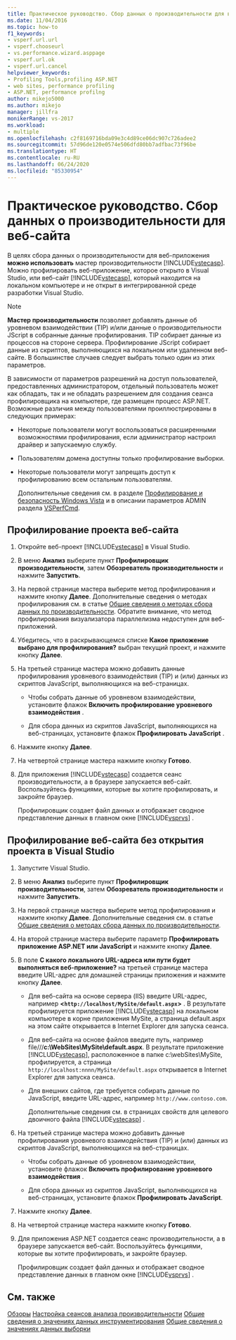 ```yaml
---
title: Практическое руководство. Сбор данных о производительности для веб-сайта | Документация Майкрософт
ms.date: 11/04/2016
ms.topic: how-to
f1_keywords:
- vsperf.url.url
- vsperf.chooseurl
- vs.performance.wizard.asppage
- vsperf.url.ok
- vsperf.url.cancel
helpviewer_keywords:
- Profiling Tools,profiling ASP.NET
- web sites, performance profiling
- ASP.NET, performance profilng
author: mikejo5000
ms.author: mikejo
manager: jillfra
monikerRange: vs-2017
ms.workload:
- multiple
ms.openlocfilehash: c2f8169716bda09e3c4d89ce06dc907c726adee2
ms.sourcegitcommit: 57d96de120e0574e506dfd80bb7adfbac73f96be
ms.translationtype: HT
ms.contentlocale: ru-RU
ms.lasthandoff: 06/24/2020
ms.locfileid: "85330954"
---
```

# <a name="how-to-collect-performance-data-for-a-web-site"></a>Практическое руководство. Сбор данных о производительности для веб-сайта

В целях сбора данных о производительности для веб-приложения **можно использовать** мастер производительности [!INCLUDE[vstecasp](../code-quality/includes/vstecasp_md.md)]. Можно профилировать веб-приложение, которое открыто в Visual Studio, или веб-сайт [!INCLUDE[vstecasp](../code-quality/includes/vstecasp_md.md)], который находится на локальном компьютере и не открыт в интегрированной среде разработки Visual Studio.

> [!NOTE]
> **Мастер производительности** позволяет добавлять данные об уровневом взаимодействии (TIP) и/или данные о производительности JScript в собранные данные профилирования. TIP собирает данные из процессов на стороне сервера. Профилирование JScript собирает данные из скриптов, выполняющихся на локальном или удаленном веб-сайте. В большинстве случаев следует выбрать только один из этих параметров.

 В зависимости от параметров разрешений на доступ пользователей, предоставленных администратором, отдельный пользователь может как обладать, так и не обладать разрешением для создания сеанса профилировщика на компьютере, где размещен процесс ASP.NET. Возможные различия между пользователями проиллюстрированы в следующих примерах:

- Некоторые пользователи могут воспользоваться расширенными возможностями профилирования, если администратор настроил драйвер и запускаемую службу.

- Пользователям домена доступны только профилирование выборки.

- Некоторые пользователи могут запрещать доступ к профилированию всем остальным пользователям.

  Дополнительные сведения см. в разделе [Профилирование и безопасность Windows Vista](../profiling/profiling-and-windows-vista-security.md) и в описании параметров ADMIN раздела [VSPerfCmd](../profiling/vsperfcmd.md).

## <a name="to-profile-a-web-site-project"></a>Профилирование проекта веб-сайта

1. Откройте веб-проект [!INCLUDE[vstecasp](../code-quality/includes/vstecasp_md.md)] в Visual Studio.

2. В меню **Анализ** выберите пункт **Профилировщик производительности**, затем **Обозреватель производительности** и нажмите **Запустить**.

3. На первой странице мастера выберите метод профилирования и нажмите кнопку **Далее**. Дополнительные сведения о методах профилирования см. в статье [Общие сведения о методах сбора данных по производительности](../profiling/understanding-performance-collection-methods.md). Обратите внимание, что метод профилирования визуализатора параллелизма недоступен для веб-приложений.

4. Убедитесь, что в раскрывающемся списке **Какое приложение выбрано для профилирования?** выбран текущий проект, и нажмите кнопку **Далее**.

5. На третьей странице мастера можно добавить данные профилирования уровневого взаимодействия (TIP) и (или) данных из скриптов JavaScript, выполняющихся на веб-страницах.

    - Чтобы собрать данные об уровневом взаимодействии, установите флажок **Включить профилирование уровневого взаимодействия** .

    - Для сбора данных из скриптов JavaScript, выполняющихся на веб-страницах, установите флажок **Профилировать JavaScript** .

6. Нажмите кнопку **Далее**.

7. На четвертой странице мастера нажмите кнопку **Готово**.

8. Для приложения [!INCLUDE[vstecasp](../code-quality/includes/vstecasp_md.md)] создается сеанс производительности, а в браузере запускается веб-сайт. Воспользуйтесь функциями, которые вы хотите профилировать, и закройте браузер.

     Профилировщик создает файл данных и отображает сводное представление данных в главном окне [!INCLUDE[vsprvs](../code-quality/includes/vsprvs_md.md)] .

## <a name="to-profile-a-web-site-without-opening-a-project-in-visual-studio"></a>Профилирование веб-сайта без открытия проекта в Visual Studio

1. Запустите Visual Studio.

2. В меню **Анализ** выберите пункт **Профилировщик производительности**, затем **Обозреватель производительности** и нажмите **Запустить**.

3. На первой странице мастера выберите метод профилирования и нажмите кнопку **Далее**. Дополнительные сведения см. в статье [Общие сведения о методах сбора данных по производительности](../profiling/understanding-performance-collection-methods.md).

4. На второй странице мастера выберите параметр **Профилировать приложение ASP.NET или JavaScript** и нажмите кнопку **Далее**.

5. В поле **С какого локального URL-адреса или пути будет выполняться веб-приложение?** на третьей странице мастера введите URL-адрес для домашней страницы приложения и нажмите кнопку **Далее**.

   - Для веб-сайта на основе сервера (IIS) введите URL-адрес, например **<`http://localhost/MySite/default.aspx`>** . В результате профилируется приложение [!INCLUDE[vstecasp](../code-quality/includes/vstecasp_md.md)] на локальном компьютере в корне приложения MySite, а страница default.aspx на этом сайте открывается в Internet Explorer для запуска сеанса.

   - Для веб-сайта на основе файлов введите путь, например file///**c:\WebSites\MySite\default.aspx**. В результате приложение [!INCLUDE[vstecasp](../code-quality/includes/vstecasp_md.md)], расположенное в папке c:\webSites\MySite, профилируется, а страница `http://localhost:nnnn/MySite/default.aspx` открывается в Internet Explorer для запуска сеанса.

   - Для внешних сайтов, где требуется собирать данные по JavaScript, введите URL-адрес, например `http://www.contoso.com`.

     Дополнительные сведения см. в страницах свойств для целевого двоичного файла [!INCLUDE[vstecasp](../code-quality/includes/vstecasp_md.md)] .

6. На третьей странице мастера можно добавить данные профилирования уровневого взаимодействия (TIP) и (или) данных из скриптов JavaScript, выполняющихся на веб-страницах.

    - Чтобы собрать данные об уровневом взаимодействии, установите флажок **Включить профилирование уровневого взаимодействия** .

    - Для сбора данных из скриптов JavaScript, выполняющихся на веб-страницах, установите флажок **Профилировать JavaScript**.

7. Нажмите кнопку **Далее**.

8. На четвертой странице мастера нажмите кнопку **Готово**.

9. Для приложения ASP.NET создается сеанс производительности, а в браузере запускается веб-сайт. Воспользуйтесь функциями, которые вы хотите профилировать, и закройте браузер.

     Профилировщик создает файл данных и отображает сводное представление данных в главном окне [!INCLUDE[vsprvs](../code-quality/includes/vsprvs_md.md)] .

## <a name="see-also"></a>См. также

[Обзоры](../profiling/overviews-performance-tools.md)
[Настройка сеансов анализа производительности](../profiling/configuring-performance-sessions.md)
[Общие сведения о значениях данных инструментирования](../profiling/understanding-instrumentation-data-values.md)
[Общие сведения о значениях данных выборки](../profiling/understanding-sampling-data-values.md)
